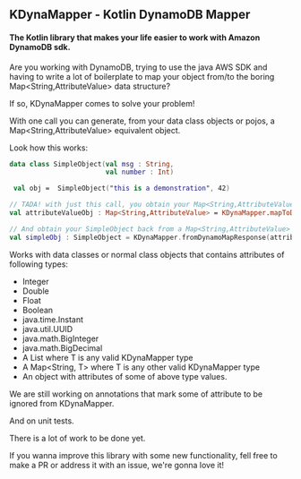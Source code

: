## KDynaMapper - Kotlin DynamoDB Mapper

####  The Kotlin library that makes your life easier to work with Amazon DynamoDB sdk.


Are you working with DynamoDB, trying to use the java AWS SDK and having to write a lot of boilerplate to map your object from/to the boring Map<String,AttributeValue> data structure?

If so, KDynaMapper comes to solve your problem!

With one call you can generate, from your data class objects or pojos, a Map<String,AttributeValue> equivalent object.


Look how this works:

```kotlin
data class SimpleObject(val msg : String,
                        val number : Int)

 val obj =  SimpleObject("this is a demonstration", 42)

// TADA! with just this call, you obtain your Map<String,AttributeValue> object
val attributeValueObj : Map<String,AttributeValue> = KDynaMapper.mapToDynamoObjectRequest(obj)

// And obtain your SimpleObject back from a Map<String,AttributeValue> with this one call
val simpleObj : SimpleObject = KDynaMapper.fromDynamoMapResponse(attributeValueObj, SimpleObject::class)
```

Works with data classes or normal class objects that contains attributes of following types:

- Integer
- Double
- Float
- Boolean
- java.time.Instant
- java.util.UUID
- java.math.BigInteger
- java.math.BigDecimal
- A List<T> where T is any valid KDynaMapper type
- A Map<String, T> where T is any other valid KDynaMapper type
- An object with attributes of some of above type values. 


We are still working on annotations that mark some of attribute to be ignored from KDynaMapper.

And on unit tests.

There is a lot of work to be done yet.

If you wanna improve this library with some new functionality, fell free to make a PR or address it with an issue, we're gonna love it!
